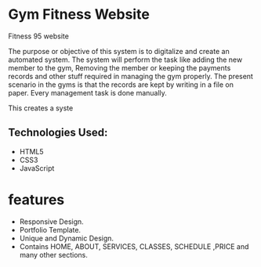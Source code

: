 # Gym Fitness Website

Fitness 95 website

The purpose or objective of this system is to digitalize and create an automated system. The system will perform the task like adding the new member to the gym, Removing the member or keeping the payments records and other stuff required in managing the gym properly. The present scenario in the gyms is that the records are kept by writing in a file on paper. Every management task is done manually.

This creates a syste

## Technologies Used:

* HTML5
* CSS3
* JavaScript

# features

* Responsive Design.
* Portfolio Template.
* Unique and Dynamic Design.
* Contains HOME, ABOUT, SERVICES, CLASSES, SCHEDULE ,PRICE and many other sections.


